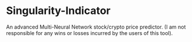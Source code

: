 # Singularity-Indicator
An advanced Multi-Neural Network stock/crypto price predictor. (I am not responsible for any wins or losses incurred by the users of this tool).
